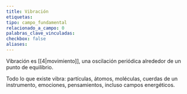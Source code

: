 ```yaml
---
title: Vibración
etiquetas: 
tipo: campo_fundamental
relacionado_a_campo: 0
palabras_clave_vinculadas: 
checkbox: false
aliases:
---
```

Vibración es [[4|movimiento]], una oscilación periódica alrededor de un punto de equilibrio. 

Todo lo que existe vibra: partículas, átomos, moléculas, cuerdas de un instrumento, emociones, pensamientos, incluso campos energéticos.